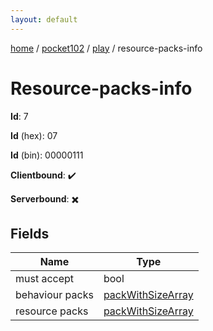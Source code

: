 ```yaml
---
layout: default
---
```


[home](/)  /  [pocket102](/protocol/pocket102)  /  [play](/protocol/pocket102/play)  /  resource-packs-info

# Resource-packs-info

**Id**: 7

**Id** (hex): 07

**Id** (bin): 00000111

**Clientbound**: ✔️

**Serverbound**: ✖️

## Fields

Name | Type
---|---
must accept | bool
behaviour packs | [packWithSizeArray](/protocol/pocket102/arrays)
resource packs | [packWithSizeArray](/protocol/pocket102/arrays)

